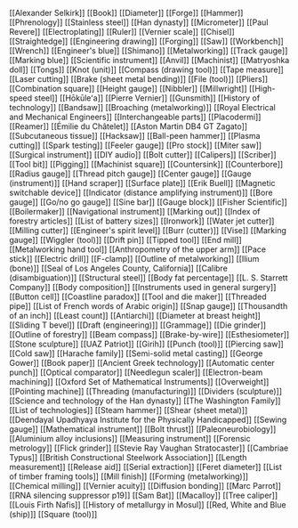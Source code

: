 [[Alexander Selkirk]]
[[Book]]
[[Diameter]]
[[Forge]]
[[Hammer]]
[[Phrenology]]
[[Stainless steel]]
[[Han dynasty]]
[[Micrometer]]
[[Paul Revere]]
[[Electroplating]]
[[Ruler]]
[[Vernier scale]]
[[Chisel]]
[[Straightedge]]
[[Engineering drawing]]
[[Forging]]
[[Saw]]
[[Workbench]]
[[Wrench]]
[[Engineer's blue]]
[[Shimano]]
[[Metalworking]]
[[Track gauge]]
[[Marking blue]]
[[Scientific instrument]]
[[Anvil]]
[[Machinist]]
[[Matryoshka doll]]
[[Tongs]]
[[Knot (unit)]]
[[Compass (drawing tool)]]
[[Tape measure]]
[[Laser cutting]]
[[Brake (sheet metal bending)]]
[[File (tool)]]
[[Pliers]]
[[Combination square]]
[[Height gauge]]
[[Nibbler]]
[[Millwright]]
[[High-speed steel]]
[[Hōkūleʻa]]
[[Pierre Vernier]]
[[Gunsmith]]
[[History of technology]]
[[Bandsaw]]
[[Broaching (metalworking)]]
[[Royal Electrical and Mechanical Engineers]]
[[Interchangeable parts]]
[[Placodermi]]
[[Reamer]]
[[Émilie du Châtelet]]
[[Aston Martin DB4 GT Zagato]]
[[Subcutaneous tissue]]
[[Hacksaw]]
[[Ball-peen hammer]]
[[Plasma cutting]]
[[Spark testing]]
[[Feeler gauge]]
[[Pro stock]]
[[Miter saw]]
[[Surgical instrument]]
[[DIY audio]]
[[Bolt cutter]]
[[Calipers]]
[[Scriber]]
[[Tool bit]]
[[Pigging]]
[[Machinist square]]
[[Countersink]]
[[Counterbore]]
[[Radius gauge]]
[[Thread pitch gauge]]
[[Center gauge]]
[[Gauge (instrument)]]
[[Hand scraper]]
[[Surface plate]]
[[Erik Buell]]
[[Magnetic switchable device]]
[[Indicator (distance amplifying instrument)]]
[[Bore gauge]]
[[Go/no go gauge]]
[[Sine bar]]
[[Gauge block]]
[[Fisher Scientific]]
[[Boilermaker]]
[[Navigational instrument]]
[[Marking out]]
[[Index of forestry articles]]
[[List of battery sizes]]
[[Ironwork]]
[[Water jet cutter]]
[[Milling cutter]]
[[Engineer's spirit level]]
[[Burr (cutter)]]
[[Vise]]
[[Marking gauge]]
[[Wiggler (tool)]]
[[Drift pin]]
[[Tipped tool]]
[[End mill]]
[[Metalworking hand tool]]
[[Anthropometry of the upper arm]]
[[Pace stick]]
[[Electric drill]]
[[F-clamp]]
[[Outline of metalworking]]
[[Ilium (bone)]]
[[Seal of Los Angeles County, California]]
[[Calibre (disambiguation)]]
[[Structural steel]]
[[Body fat percentage]]
[[L. S. Starrett Company]]
[[Body composition]]
[[Instruments used in general surgery]]
[[Button cell]]
[[Coastline paradox]]
[[Tool and die maker]]
[[Threaded pipe]]
[[List of French words of Arabic origin]]
[[Snap gauge]]
[[Thousandth of an inch]]
[[Least count]]
[[Antiarchi]]
[[Diameter at breast height]]
[[Sliding T bevel]]
[[Draft (engineering)]]
[[Grammage]]
[[Die grinder]]
[[Outline of forestry]]
[[Beam compass]]
[[Brake-by-wire]]
[[Esthesiometer]]
[[Stone sculpture]]
[[UAZ Patriot]]
[[Girih]]
[[Punch (tool)]]
[[Piercing saw]]
[[Cold saw]]
[[Harache family]]
[[Semi-solid metal casting]]
[[George Gower]]
[[Book paper]]
[[Ancient Greek technology]]
[[Automatic center punch]]
[[Optical comparator]]
[[Needlegun scaler]]
[[Electron-beam machining]]
[[Oxford Set of Mathematical Instruments]]
[[Overweight]]
[[Pointing machine]]
[[Threading (manufacturing)]]
[[Dividers (sculpture)]]
[[Science and technology of the Han dynasty]]
[[The Washington Family]]
[[List of technologies]]
[[Steam hammer]]
[[Shear (sheet metal)]]
[[Deendayal Upadhyaya Institute for the Physically Handicapped]]
[[Sewing gauge]]
[[Mathematical instrument]]
[[Bolt thrust]]
[[Paleoneurobiology]]
[[Aluminium alloy inclusions]]
[[Measuring instrument]]
[[Forensic metrology]]
[[Flick grinder]]
[[Stevie Ray Vaughan Stratocaster]]
[[Cambriae Typus]]
[[British Constructional Steelwork Association]]
[[Length measurement]]
[[Release aid]]
[[Serial extraction]]
[[Feret diameter]]
[[List of timber framing tools]]
[[Mill finish]]
[[Forming (metalworking)]]
[[Chemical milling]]
[[Vernier acuity]]
[[Diffusion bonding]]
[[Marc Parrot]]
[[RNA silencing suppressor p19]]
[[Sam Bat]]
[[Macalloy]]
[[Tree caliper]]
[[Louis Firth Nafis]]
[[History of metallurgy in Mosul]]
[[Red, White and Blue (ship)]]
[[Square (tool)]]

